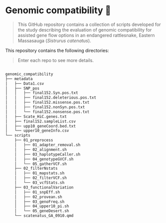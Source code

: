 # Genomic compatibility 🐍
> This GitHub repository contains a collection of scripts developed for the study describing the evaluation of genomic compatibility for assisted gene flow options in an endangered rattlesnake, Eastern Massasauga (_Sistrurus catenatus_).

This repository contains the following directories:
> Enter each repo to see more details.

```bash

genomic_compatibility
├── metadata
│   ├── Data1.csv
│   ├── SNP_pos
│   │   ├── final152.Syn.pos.txt
│   │   ├── final152.deleterious.pos.txt
│   │   ├── final152.missense.pos.txt
│   │   ├── final152.nonSyn.pos.txt
│   │   └── final152.nonsense.pos.txt
│   ├── Scate_HiC.genes.txt
│   ├── final152.sampleList.csv
│   ├── upp10_geneCoord.bed.txt
│   └── upper10_geneInfo.csv
└── scripts
    ├── 01_preprocess
    │   ├── 01_adapter_removal.sh
    │   ├── 02_alignment.sh
    │   ├── 03_haplotypeCaller.sh
    │   ├── 04_genotypeGVCF.sh
    │   └── 05_gatherVCF.sh
    ├── 02_filterNstats
    │   ├── 01_mapstats.sh
    │   ├── 02_filterVCF.sh
    │   └── 03_vcfStats.sh
    ├── 03_functionalVariation
    │   ├── 01_snpEff.sh
    │   ├── 02_provean.sh
    │   ├── 03_genoFreq.sh
    │   ├── 04_upper10_pi.sh
    │   └── 05_geneDesert.sh
    └── scatenatus_GA_0910.qmd


```


```
